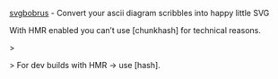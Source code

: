 [svgbobrus](https://github.com/ivanceras/svgbobrus) - Convert your ascii diagram scribbles into happy little SVG



With HMR enabled you can’t use \[chunkhash\] for technical reasons.

&gt;

&gt; For dev builds with HMR -&gt; use \[hash\].

